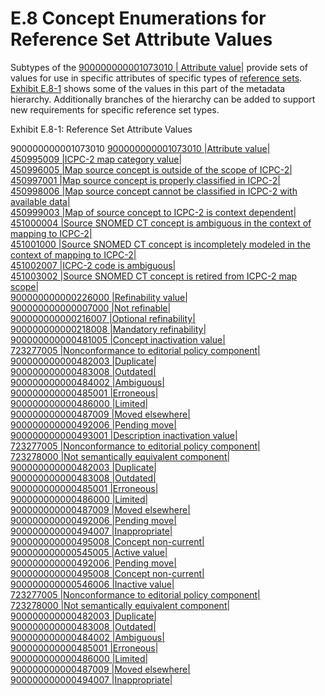 # E.8 Concept Enumerations for Reference Set Attribute Values

Subtypes of the [ 900000000001073010 | Attribute value|](http://snomed.info/id/900000000001073010 "900000000001073010 | Attribute value |") provide sets of values for use in specific attributes of specific types of [reference sets](https://confluence.ihtsdotools.org/display/DOCGLOSS/reference+set "Glossary link: reference sets"). [Exhibit E.8-1](https://confluence.ihtsdotools.org/display/DOCRELFMT/E.8+Concept+Enumerations+for+Reference+Set+Attribute+Values#Exhibit-refset-attribute-enum "Reference Set Attribute Values_CZ:_MZ:_p class_auto-cursor-target_br /_/p_p class_auto-cursor-target_br /_/p_MN:scg-expression ac_schema-version_1 ac_macro-id_1b39f1b9-71aa-4915-b5dd-6449ca111d8f_ac_parameter ac_name_Indent_20_/ac_parameter_ac_parameter ac_name_Border_solid_/ac_parameter_ac_parameter ac_name_atlassian-macro-output-type_INLINE_/ac_parameter_CP:900000000001073010|Attribute value|
    450995009|ICPC-2 map category value|
        450996005|Map source concept is outside of the scope of ICPC-2|
        450997001|Map source concept is properly classified in ICPC-2|
        450998006|Map source concept cannot be classified in ICPC-2 with available data|
        450999003|Map of source concept to ICPC-2 is context dependent|
        451000004|Source SNOMED CT concept is ambiguous in the context of mapping to ICPC-2|
        451001000|Source SNOMED CT concept is incompletely modeled in the context of mapping to ICPC-2|
        451002007|ICPC-2 code is ambiguous|
        451003002|Source SNOMED CT concept is retired from ICPC-2 map scope|
    900000000000226000|Refinability value|
        900000000000007000|Not refinable|
        900000000000216007|Optional refinability|
        900000000000218008|Mandatory refinability|
    900000000000481005|Concept inactivation value|
        723277005|Nonconformance to editorial policy component|
        900000000000482003|Duplicate|
        900000000000483008|Outdated|
        900000000000484002|Ambiguous|
        900000000000485001|Erroneous|
        900000000000486000|Limited|
        900000000000487009|Moved elsewhere|
        900000000000492006|Pending move|
    900000000000493001|Description inactivation value|
        723277005|Nonconformance to editorial policy component|
        723278000|Not semantically equivalent component|
        900000000000482003|Duplicate|
        900000000000483008|Outdated|
        900000000000485001|Erroneous|
        900000000000486000|Limited|
        900000000000487009|Moved elsewhere|
        900000000000492006|Pending move|
        900000000000494007|Inappropriate|
        900000000000495008|Concept non-current|
    900000000000545005|Active value|
        900000000000492006|Pending move|
        900000000000495008|Concept non-current|
    900000000000546006|Inactive value|
        723277005|Nonconformance to editorial policy component|
        723278000|Not semantically equivalent component|
        900000000000482003|Duplicate|
        900000000000483008|Outdated|
        900000000000484002|Ambiguous|
        900000000000485001|Erroneous|
        900000000000486000|Limited|
        900000000000487009|Moved elsewhere|
        900000000000494007|Inappropriate|
") shows some of the values in this part of the metadata hierarchy. Additionally branches of the hierarchy can be added to support new requirements for specific reference set types. 

Exhibit E.8-1: Reference Set Attribute Values

900000000001073010 [ 900000000001073010 |Attribute value|](http://snomed.info/id/900000000001073010 "900000000001073010 | Attribute value |")   
[ 450995009 |ICPC-2 map category value|](http://snomed.info/id/450995009 "450995009 | ICPC-2 map category value |")   
[ 450996005 |Map source concept is outside of the scope of ICPC-2|](http://snomed.info/id/450996005 "450996005 | Map source concept is outside of the scope of ICPC-2 |")   
[ 450997001 |Map source concept is properly classified in ICPC-2|](http://snomed.info/id/450997001 "450997001 | Map source concept is properly classified in ICPC-2 |")   
[ 450998006 |Map source concept cannot be classified in ICPC-2 with available data|](http://snomed.info/id/450998006 "450998006 | Map source concept cannot be classified in ICPC-2 with available data |")   
[ 450999003 |Map of source concept to ICPC-2 is context dependent|](http://snomed.info/id/450999003 "450999003 | Map of source concept to ICPC-2 is context dependent |")   
[ 451000004 |Source SNOMED CT concept is ambiguous in the context of mapping to ICPC-2|](http://snomed.info/id/451000004 "451000004 | Source SNOMED CT concept is ambiguous in the context of mapping to ICPC-2 |")   
[ 451001000 |Source SNOMED CT concept is incompletely modeled in the context of mapping to ICPC-2|](http://snomed.info/id/451001000 "451001000 | Source SNOMED CT concept is incompletely modeled in the context of mapping to ICPC-2 |")   
[ 451002007 |ICPC-2 code is ambiguous|](http://snomed.info/id/451002007 "451002007 | ICPC-2 code is ambiguous |")   
[ 451003002 |Source SNOMED CT concept is retired from ICPC-2 map scope|](http://snomed.info/id/451003002 "451003002 | Source SNOMED CT concept is retired from ICPC-2 map scope |")   
[ 900000000000226000 |Refinability value|](http://snomed.info/id/900000000000226000 "900000000000226000 | Refinability value |")   
[ 900000000000007000 |Not refinable|](http://snomed.info/id/900000000000007000 "900000000000007000 | Not refinable |")   
[ 900000000000216007 |Optional refinability|](http://snomed.info/id/900000000000216007 "900000000000216007 | Optional refinability |")   
[ 900000000000218008 |Mandatory refinability|](http://snomed.info/id/900000000000218008 "900000000000218008 | Mandatory refinability |")   
[ 900000000000481005 |Concept inactivation value|](http://snomed.info/id/900000000000481005 "900000000000481005 | Concept inactivation value |")   
[ 723277005 |Nonconformance to editorial policy component|](http://snomed.info/id/723277005 "723277005 | Nonconformance to editorial policy component |")   
[ 900000000000482003 |Duplicate|](http://snomed.info/id/900000000000482003 "900000000000482003 | Duplicate |")   
[ 900000000000483008 |Outdated|](http://snomed.info/id/900000000000483008 "900000000000483008 | Outdated |")   
[ 900000000000484002 |Ambiguous|](http://snomed.info/id/900000000000484002 "900000000000484002 | Ambiguous |")   
[ 900000000000485001 |Erroneous|](http://snomed.info/id/900000000000485001 "900000000000485001 | Erroneous |")   
[ 900000000000486000 |Limited|](http://snomed.info/id/900000000000486000 "900000000000486000 | Limited |")   
[ 900000000000487009 |Moved elsewhere|](http://snomed.info/id/900000000000487009 "900000000000487009 | Moved elsewhere |")   
[ 900000000000492006 |Pending move|](http://snomed.info/id/900000000000492006 "900000000000492006 | Pending move |")   
[ 900000000000493001 |Description inactivation value|](http://snomed.info/id/900000000000493001 "900000000000493001 | Description inactivation value |")   
[ 723277005 |Nonconformance to editorial policy component|](http://snomed.info/id/723277005 "723277005 | Nonconformance to editorial policy component |")   
[ 723278000 |Not semantically equivalent component|](http://snomed.info/id/723278000 "723278000 | Not semantically equivalent component |")   
[ 900000000000482003 |Duplicate|](http://snomed.info/id/900000000000482003 "900000000000482003 | Duplicate |")   
[ 900000000000483008 |Outdated|](http://snomed.info/id/900000000000483008 "900000000000483008 | Outdated |")   
[ 900000000000485001 |Erroneous|](http://snomed.info/id/900000000000485001 "900000000000485001 | Erroneous |")   
[ 900000000000486000 |Limited|](http://snomed.info/id/900000000000486000 "900000000000486000 | Limited |")   
[ 900000000000487009 |Moved elsewhere|](http://snomed.info/id/900000000000487009 "900000000000487009 | Moved elsewhere |")   
[ 900000000000492006 |Pending move|](http://snomed.info/id/900000000000492006 "900000000000492006 | Pending move |")   
[ 900000000000494007 |Inappropriate|](http://snomed.info/id/900000000000494007 "900000000000494007 | Inappropriate |")   
[ 900000000000495008 |Concept non-current|](http://snomed.info/id/900000000000495008 "900000000000495008 | Concept non-current |")   
[ 900000000000545005 |Active value|](http://snomed.info/id/900000000000545005 "900000000000545005 | Active value |")   
[ 900000000000492006 |Pending move|](http://snomed.info/id/900000000000492006 "900000000000492006 | Pending move |")   
[ 900000000000495008 |Concept non-current|](http://snomed.info/id/900000000000495008 "900000000000495008 | Concept non-current |")   
[ 900000000000546006 |Inactive value|](http://snomed.info/id/900000000000546006 "900000000000546006 | Inactive value |")   
[ 723277005 |Nonconformance to editorial policy component|](http://snomed.info/id/723277005 "723277005 | Nonconformance to editorial policy component |")   
[ 723278000 |Not semantically equivalent component|](http://snomed.info/id/723278000 "723278000 | Not semantically equivalent component |")   
[ 900000000000482003 |Duplicate|](http://snomed.info/id/900000000000482003 "900000000000482003 | Duplicate |")   
[ 900000000000483008 |Outdated|](http://snomed.info/id/900000000000483008 "900000000000483008 | Outdated |")   
[ 900000000000484002 |Ambiguous|](http://snomed.info/id/900000000000484002 "900000000000484002 | Ambiguous |")   
[ 900000000000485001 |Erroneous|](http://snomed.info/id/900000000000485001 "900000000000485001 | Erroneous |")   
[ 900000000000486000 |Limited|](http://snomed.info/id/900000000000486000 "900000000000486000 | Limited |")   
[ 900000000000487009 |Moved elsewhere|](http://snomed.info/id/900000000000487009 "900000000000487009 | Moved elsewhere |")   
[ 900000000000494007 |Inappropriate|](http://snomed.info/id/900000000000494007 "900000000000494007 | Inappropriate |")   

